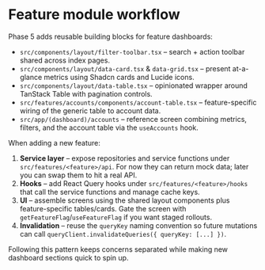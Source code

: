 # Feature module workflow

Phase 5 adds reusable building blocks for feature dashboards:

- `src/components/layout/filter-toolbar.tsx` – search + action toolbar shared across index pages.
- `src/components/layout/data-card.tsx` & `data-grid.tsx` – present at-a-glance metrics using Shadcn cards and Lucide icons.
- `src/components/layout/data-table.tsx` – opinionated wrapper around TanStack Table with pagination controls.
- `src/features/accounts/components/account-table.tsx` – feature-specific wiring of the generic table to account data.
- `src/app/(dashboard)/accounts` – reference screen combining metrics, filters, and the account table via the `useAccounts` hook.

When adding a new feature:

1. **Service layer** – expose repositories and service functions under `src/features/<feature>/api`. For now they can return mock data; later you can swap them to hit a real API.
2. **Hooks** – add React Query hooks under `src/features/<feature>/hooks` that call the service functions and manage cache keys.
3. **UI** – assemble screens using the shared layout components plus feature-specific tables/cards. Gate the screen with `getFeatureFlag`/`useFeatureFlag` if you want staged rollouts.
4. **Invalidation** – reuse the `queryKey` naming convention so future mutations can call `queryClient.invalidateQueries({ queryKey: [...] })`.

Following this pattern keeps concerns separated while making new dashboard sections quick to spin up.

